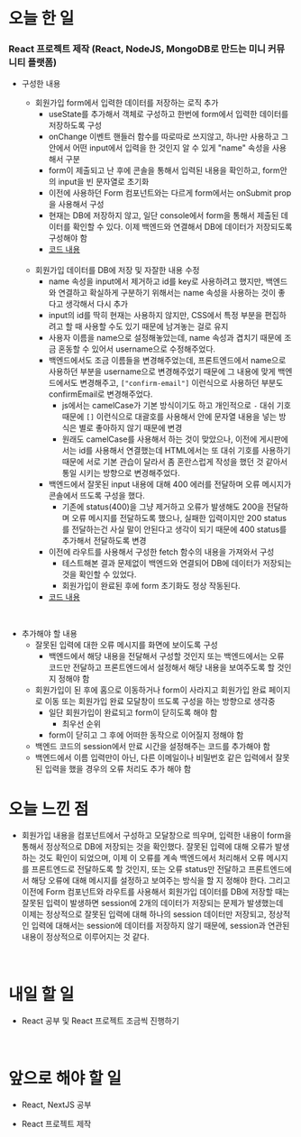 # 오늘 한 일

### React 프로젝트 제작 (React, NodeJS, MongoDB로 만드는 미니 커뮤니티 플랫폼)

- 구성한 내용

  - 회원가입 form에서 입력한 데이터를 저장하는 로직 추가
    - useState를 추가해서 객체로 구성하고 한번에 form에서 입력한 데이터를 저장하도록 구성
    - onChange 이벤트 핸들러 함수를 따로따로 쓰지않고, 하나만 사용하고 그 안에서 어떤 input에서 입력을 한 것인지 알 수 있게 "name" 속성을 사용해서 구분
    - form이 제출되고 난 후에 콘솔을 통해서 입력된 내용을 확인하고, form안의 input을 빈 문자열로 초기화
    - 이전에 사용하던 Form 컴포넌트와는 다르게 form에서는 onSubmit prop을 사용해서 구성
    - 현재는 DB에 저장하지 않고, 일단 console에서 form을 통해서 제출된 데이터를 확인할 수 있다. 이제 백엔드와 연결해서 DB에 데이터가 저장되도록 구성해야 함
    - [코드 내용](https://github.com/jeongsangtae/mini-community-platform/commit/ecdb3245bece7b5f75816175d8b26d89d17f4994)

  <br />

  - 회원가입 데이터를 DB에 저장 및 자잘한 내용 수정
    - name 속성을 input에서 제거하고 id를 key로 사용하려고 했지만, 백엔드와 연결하고 확실하게 구분하기 위해서는 name 속성을 사용하는 것이 좋다고 생각해서 다시 추가
    - input의 id를 딱히 현재는 사용하지 않지만, CSS에서 특정 부분을 편집하려고 할 때 사용할 수도 있기 때문에 남겨놓는 걸로 유지
    - 사용자 이름을 name으로 설정해놓았는데, name 속성과 겹치기 때문에 조금 혼동할 수 있어서 username으로 수정해주었다.
    - 백엔드에서도 조금 이름들을 변경해주었는데, 프론트엔드에서 name으로 사용하던 부분을 username으로 변경해주었기 때문에 그 내용에 맞게 백엔드에서도 변경해주고, `["confirm-email"]` 이런식으로 사용하던 부분도 confirmEmail로 변경해주었다.
      - js에서는 camelCase가 기본 방식이기도 하고 개인적으로 `-` 대쉬 기호 때문에 `[]` 이런식으로 대괄호를 사용해서 안에 문자열 내용을 넣는 방식은 별로 좋아하지 않기 때문에 변경
      - 원래도 camelCase를 사용해서 하는 것이 맞았으나, 이전에 게시판에서는 id를 사용해서 연결했는데 HTML에서는 또 대쉬 기호를 사용하기 때문에 서로 기본 관습이 달라서 좀 혼란스럽게 작성을 했던 것 같아서 통일 시키는 방향으로 변경해주었다.
    - 백엔드에서 잘못된 input 내용에 대해 400 에러를 전달하며 오류 메시지가 콘솔에서 뜨도록 구성을 했다.
      - 기존에 status(400)을 그냥 제거하고 오류가 발생해도 200을 전달하며 오류 메시지를 전달하도록 했으나, 실패한 입력이지만 200 status를 전달하는건 사실 말이 안된다고 생각이 되기 때문에 400 status를 추가해서 전달하도록 변경
    - 이전에 라우트를 사용해서 구성한 fetch 함수의 내용을 가져와서 구성
      - 테스트해본 결과 문제없이 백엔드와 연결되어 DB에 데이터가 저장되는 것을 확인할 수 있었다.
      - 회원가입이 완료된 후에 form 초기화도 정상 작동된다.
    - [코드 내용](https://github.com/jeongsangtae/mini-community-platform/commit/cdfafc719243ae340e0cf9c5f13a9dd5e41f19db)

<br />

- 추가해야 할 내용
  - 잘못된 입력에 대한 오류 메시지를 화면에 보이도록 구성
    - 백엔드에서 해당 내용을 전달해서 구성할 것인지 또는 백엔드에서는 오류 코드만 전달하고 프론트엔드에서 설정해서 해당 내용을 보여주도록 할 것인지 정해야 함
  - 회원가입이 된 후에 홈으로 이동하거나 form이 사라지고 회원가입 완료 페이지로 이동 또는 회원가입 완료 모달창이 뜨도록 구성을 하는 방향으로 생각중
    - 일단 회원가입이 완료되고 form이 닫히도록 해야 함
      - 최우선 순위
    - form이 닫히고 그 후에 어떠한 동작으로 이어질지 정해야 함
  - 백엔드 코드의 session에서 만료 시간을 설정해주는 코드를 추가해야 함
  - 백엔드에서 이름 입력만이 아닌, 다른 이메일이나 비밀번호 같은 입력에서 잘못된 입력을 했을 경우의 오류 처리도 추가 해야 함

# 오늘 느낀 점

- 회원가입 내용을 컴포넌트에서 구성하고 모달창으로 띄우며, 입력한 내용이 form을 통해서 정상적으로 DB에 저장되는 것을 확인했다. 잘못된 입력에 대해 오류가 발생하는 것도 확인이 되었으며, 이제 이 오류를 계속 백엔드에서 처리해서 오류 메시지를 프론트엔드로 전달하도록 할 것인지, 또는 오류 status만 전달하고 프론트엔드에서 해당 오류에 대해 메시지를 설정하고 보여주는 방식을 할 지 정해야 한다. 그리고 이전에 Form 컴포넌트와 라우트를 사용해서 회원가입 데이터를 DB에 저장할 때는 잘못된 입력이 발생하면 session에 2개의 데이터가 저장되는 문제가 발생했는데 이제는 정상적으로 잘못된 입력에 대해 하나의 session 데이터만 저장되고, 정상적인 입력에 대해서는 session에 데이터를 저장하지 않기 때문에, session과 연관된 내용이 정상적으로 이루어지는 것 같다.

<br />

# 내일 할 일

- React 공부 및 React 프로젝트 조금씩 진행하기

<br />

# 앞으로 해야 할 일

- React, NextJS 공부

- React 프로젝트 제작
